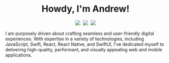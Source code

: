 <!-- Title -->
<h1 align="center" title="...and I'm happy to see you here :)">Howdy, I'm Andrew!</h1>

<!-- Socials -->
<p align="center">
   <kbd>
  <a href="https://twitter.com/droidgilliland" title="Twitter - @droidgilliland"><img src="https://img.shields.io/badge/-@droidgilliland-00acee?style=flat&logo=Twitter&logoColor=white" /></a>
  <a href="https://www.linkedin.com/in/andrew-gilliland-a89b8919a/" title="LinkedIn - Andrew Gilliland"><img src="https://img.shields.io/badge/-Andrew_Gilliland-0072b1?style=flat&logo=Linkedin&logoColor=white" /></a>
  <a href="https://andrewgilliland.dev" title="Personal Website - andrewgilliland.dev"><img src="https://img.shields.io/badge/-andrewgilliland.dev-00CCB4?style=flat&logo=ApacheSpark&logoColor=white" /></a>
  </kbd>
</p>

I am purposely driven about crafting seamless and user-friendly digital experiences. With expertise in a variety of technologies, including JavaScript, Swift, React, React Native, and SwiftUI, I've dedicated myself to delivering high-quality, performant, and visually appealing web and mobile applications.
